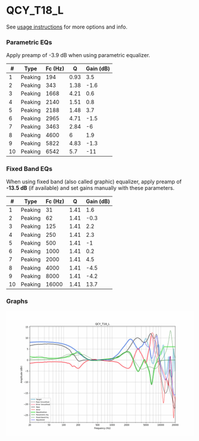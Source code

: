 # QCY_T18_L
See [usage instructions](https://github.com/jaakkopasanen/AutoEq#usage) for more options and info.

### Parametric EQs
Apply preamp of -3.9 dB when using parametric equalizer.

|   # | Type    |   Fc (Hz) |    Q |   Gain (dB) |
|-----|---------|-----------|------|-------------|
|   1 | Peaking |       194 | 0.93 |         3.5 |
|   2 | Peaking |       343 | 1.38 |        -1.6 |
|   3 | Peaking |      1668 | 4.21 |         0.6 |
|   4 | Peaking |      2140 | 1.51 |         0.8 |
|   5 | Peaking |      2188 | 1.48 |         3.7 |
|   6 | Peaking |      2965 | 4.71 |        -1.5 |
|   7 | Peaking |      3463 | 2.84 |        -6   |
|   8 | Peaking |      4600 | 6    |         1.9 |
|   9 | Peaking |      5822 | 4.83 |        -1.3 |
|  10 | Peaking |      6542 | 5.7  |       -11   |

### Fixed Band EQs
When using fixed band (also called graphic) equalizer, apply preamp of **-13.5 dB** (if available) and set gains manually with these parameters.

|   # | Type    |   Fc (Hz) |    Q |   Gain (dB) |
|-----|---------|-----------|------|-------------|
|   1 | Peaking |        31 | 1.41 |         1.6 |
|   2 | Peaking |        62 | 1.41 |        -0.3 |
|   3 | Peaking |       125 | 1.41 |         2.2 |
|   4 | Peaking |       250 | 1.41 |         2.3 |
|   5 | Peaking |       500 | 1.41 |        -1   |
|   6 | Peaking |      1000 | 1.41 |         0.2 |
|   7 | Peaking |      2000 | 1.41 |         4.5 |
|   8 | Peaking |      4000 | 1.41 |        -4.5 |
|   9 | Peaking |      8000 | 1.41 |        -4.2 |
|  10 | Peaking |     16000 | 1.41 |        13.7 |

### Graphs
![](./QCY_T18_L.png)
